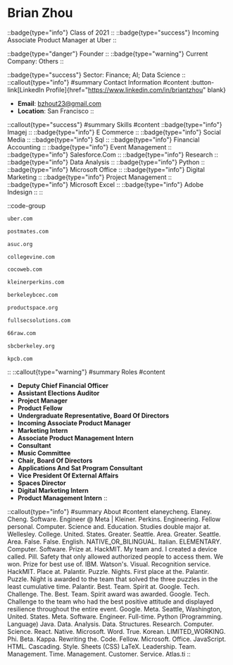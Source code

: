 # Brian Zhou
::badge{type="info"}
Class of 2021
::
::badge{type="success"}
Incoming Associate Product Manager at Uber
::

::badge{type="danger"}
Founder
::
::badge{type="warning"}
Current Company: Others
::

::badge{type="success"}
Sector: Finance; AI; Data Science
::
::callout{type="info"}
#summary
Contact Information
#content
:button-link[LinkedIn Profile]{href="https://www.linkedin.com/in/briantzhou" blank}
- **Email**: bzhout23@gmail.com
- **Location**: San Francisco
::

::callout{type="success"}
#summary
Skills
#content
::badge{type="info"}
Imagej
::
::badge{type="info"}
E Commerce
::
::badge{type="info"}
Social Media
::
::badge{type="info"}
Sql
::
::badge{type="info"}
Financial Accounting
::
::badge{type="info"}
Event Management
::
::badge{type="info"}
Salesforce.Com
::
::badge{type="info"}
Research
::
::badge{type="info"}
Data Analysis
::
::badge{type="info"}
Python
::
::badge{type="info"}
Microsoft Office
::
::badge{type="info"}
Digital Marketing
::
::badge{type="info"}
Project Management
::
::badge{type="info"}
Microsoft Excel
::
::badge{type="info"}
Adobe Indesign
::
::

::code-group
```bash [Uber]
uber.com
```
```bash [Postmates]
postmates.com
```
```bash [Associated Students of the University of California]
asuc.org
```
```bash [CollegeVine]
collegevine.com
```
```bash [Cocoweb]
cocoweb.com
```
```bash [KPCB]
kleinerperkins.com
```
```bash [Business Careers in Entertainment Club]
berkeleybcec.com
```
```bash [Product Space]
productspace.org
```
```bash [Salesforce.com]
fullsecsolutions.com
```
```bash [66 Raw]
66raw.com
```
```bash [SBC]
sbcberkeley.org
```
```bash [Kleiner Perkins Caufield & Byers]
kpcb.com
```
::
::callout{type="warning"}
#summary
Roles
#content
- **Deputy Chief Financial Officer**
- **Assistant Elections Auditor**
- **Project Manager**
- **Product Fellow**
- **Undergraduate Representative, Board Of Directors**
- **Incoming Associate Product Manager**
- **Marketing Intern**
- **Associate Product Management Intern**
- **Consultant**
- **Music Committee**
- **Chair, Board Of Directors**
- **Applications And Sat Program Consultant**
- **Vice President Of External Affairs**
- **Spaces Director**
- **Digital Marketing Intern**
- **Product Management Intern**
::

::callout{type="info"}
#summary
About
#content
elaneycheng. Elaney. Cheng. Software. Engineer @ Meta | Kleiner. Perkins. Engineering. Fellow personal. Computer. Science and. Education. Studies double major at. Wellesley. College. United. States. Greater. Seattle. Area. Greater. Seattle. Area. False. False. English. NATIVE_OR_BILINGUAL. Italian. ELEMENTARY. Computer. Software. Prize at. HackMIT. My team and. I created a device called. Pill. Safety that only allowed authorized people to access them. We won. Prize for best use of. IBM. Watson's. Visual. Recognition service. HackMIT. Place at. Palantir. Puzzle. Nights. First place at the. Palantir. Puzzle. Night is awarded to the team that solved the three puzzles in the least cumulative time. Palantir. Best. Team. Spirit at. Google. Tech. Challenge. The. Best. Team. Spirit award was awarded. Google. Tech. Challenge to the team who had the best positive attitude and displayed resilience throughout the entire event. Google. Meta. Seattle, Washington, United. States. Meta. Software. Engineer. Full-time. Python (Programming. Language) Java. Data. Analysis. Data. Structures. Research. Computer. Science. React. Native. Microsoft. Word. True. Korean. LIMITED_WORKING. Phi. Beta. Kappa. Rewriting the. Code. Fellow. Microsoft. Office. JavaScript. HTML. Cascading. Style. Sheets (CSS) LaTeX. Leadership. Team. Management. Time. Management. Customer. Service. Atlas.ti
::
